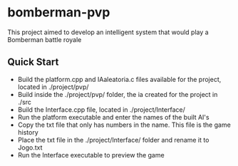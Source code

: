 # bomberman-pvp
This project aimed to develop an intelligent system that would play a Bomberman battle royale

## Quick Start
 - Build the platform.cpp and IAaleatoria.c files available for the project, located in ./project/pvp/
 - Build inside the ./project/pvp/ folder, the ia created for the project in ./src
 - Build the Interface.cpp file, located in ./project/Interface/
 - Run the platform executable and enter the names of the built AI's
 - Copy the txt file that only has numbers in the name. This file is the game history
 - Place the txt file in the ./project/Interface/ folder and rename it to Jogo.txt
 - Run the Interface executable to preview the game